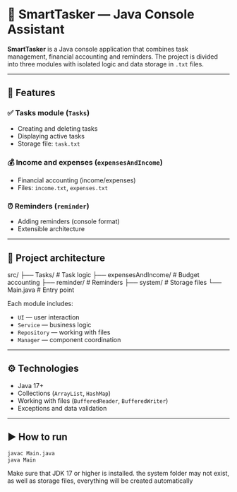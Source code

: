 # 📌 SmartTasker — Java Console Assistant

**SmartTasker** is a Java console application that combines task management, financial accounting and reminders. The project is divided into three modules with isolated logic and data storage in `.txt` files.

---

## 🚀 Features

### ✅ Tasks module (`Tasks`)
- Creating and deleting tasks
- Displaying active tasks
- Storage file: `task.txt`

### 💰 Income and expenses (`expensesAndIncome`)
- Financial accounting (income/expenses)
- Files: `income.txt`, `expenses.txt`

### ⏰ Reminders (`reminder`)
- Adding reminders (console format)
- Extensible architecture

---

## 🧱 Project architecture
src/
├── Tasks/ # Task logic
├── expensesAndIncome/ # Budget accounting
├── reminder/ # Reminders
├── system/ # Storage files
└── Main.java # Entry point

Each module includes:
- `UI` — user interaction
- `Service` — business logic
- `Repository` — working with files
- `Manager` — component coordination

---

## ⚙️ Technologies

- Java 17+
- Collections (`ArrayList`, `HashMap`)
- Working with files (`BufferedReader`, `BufferedWriter`)
- Exceptions and data validation

---

## ▶️ How to run

```bash
javac Main.java
java Main
```
Make sure that JDK 17 or higher is installed.
the system folder may not exist, as well as storage files, everything will be created automatically

